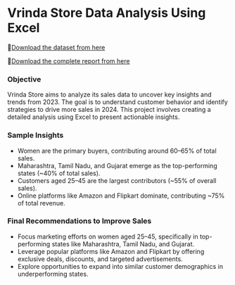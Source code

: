 # Vrinda Store Data Analysis Using Excel

📍[Download the dataset from here](https://raw.githubusercontent.com/Shahfahad-ansari/Vrinda_Store_Data_Analysis_Using_Excel/main/Vrinda%20Store%20Data%20Analysis.xlsx)

📍[Download the complete report from here](https://raw.githubusercontent.com/Shahfahad-ansari/Vrinda_Store_Data_Analysis_Using_Excel/main/Vrinda%20Store%20Data%20Analysis.xlsx)

 

### Objective  
Vrinda Store aims to analyze its sales data to uncover key insights and trends from 2023. The goal is to understand customer behavior and identify strategies to drive more sales in 2024. This project involves creating a detailed analysis using Excel to present actionable insights.  

### Sample Insights  
- Women are the primary buyers, contributing around 60–65% of total sales.  
- Maharashtra, Tamil Nadu, and Gujarat emerge as the top-performing states (~40% of total sales).  
- Customers aged 25–45 are the largest contributors (~55% of overall sales).  
- Online platforms like Amazon and Flipkart dominate, contributing ~75% of total revenue.  

### Final Recommendations to Improve Sales  
- Focus marketing efforts on women aged 25–45, specifically in top-performing states like Maharashtra, Tamil Nadu, and Gujarat.  
- Leverage popular platforms like Amazon and Flipkart by offering exclusive deals, discounts, and targeted advertisements.  
- Explore opportunities to expand into similar customer demographics in underperforming states.  
